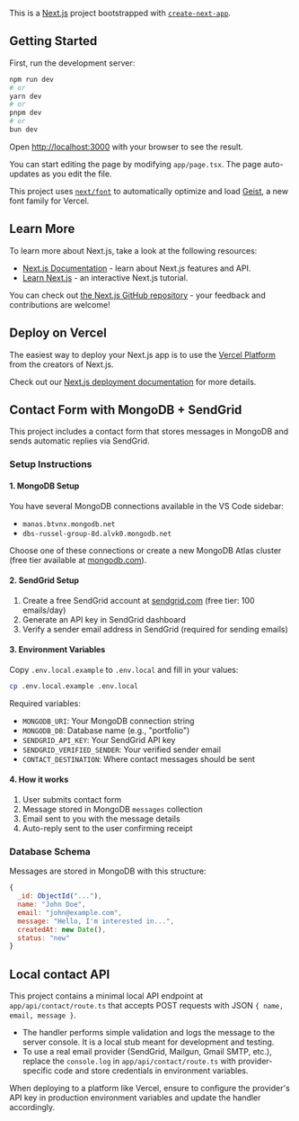 This is a [Next.js](https://nextjs.org) project bootstrapped with [`create-next-app`](https://nextjs.org/docs/app/api-reference/cli/create-next-app).

## Getting Started

First, run the development server:

```bash
npm run dev
# or
yarn dev
# or
pnpm dev
# or
bun dev
```

Open [http://localhost:3000](http://localhost:3000) with your browser to see the result.

You can start editing the page by modifying `app/page.tsx`. The page auto-updates as you edit the file.

This project uses [`next/font`](https://nextjs.org/docs/app/building-your-application/optimizing/fonts) to automatically optimize and load [Geist](https://vercel.com/font), a new font family for Vercel.

## Learn More

To learn more about Next.js, take a look at the following resources:

- [Next.js Documentation](https://nextjs.org/docs) - learn about Next.js features and API.
- [Learn Next.js](https://nextjs.org/learn) - an interactive Next.js tutorial.

You can check out [the Next.js GitHub repository](https://github.com/vercel/next.js) - your feedback and contributions are welcome!

## Deploy on Vercel

The easiest way to deploy your Next.js app is to use the [Vercel Platform](https://vercel.com/new?utm_medium=default-template&filter=next.js&utm_source=create-next-app&utm_campaign=create-next-app-readme) from the creators of Next.js.

Check out our [Next.js deployment documentation](https://nextjs.org/docs/app/building-your-application/deploying) for more details.

## Contact Form with MongoDB + SendGrid

This project includes a contact form that stores messages in MongoDB and sends automatic replies via SendGrid.

### Setup Instructions

#### 1. MongoDB Setup
You have several MongoDB connections available in the VS Code sidebar:
- `manas.btvnx.mongodb.net` 
- `dbs-russel-group-8d.alvk0.mongodb.net`

Choose one of these connections or create a new MongoDB Atlas cluster (free tier available at [mongodb.com](https://www.mongodb.com/cloud/atlas)).

#### 2. SendGrid Setup
1. Create a free SendGrid account at [sendgrid.com](https://sendgrid.com) (free tier: 100 emails/day)
2. Generate an API key in SendGrid dashboard
3. Verify a sender email address in SendGrid (required for sending emails)

#### 3. Environment Variables
Copy `.env.local.example` to `.env.local` and fill in your values:

```bash
cp .env.local.example .env.local
```

Required variables:
- `MONGODB_URI`: Your MongoDB connection string
- `MONGODB_DB`: Database name (e.g., "portfolio")
- `SENDGRID_API_KEY`: Your SendGrid API key
- `SENDGRID_VERIFIED_SENDER`: Your verified sender email
- `CONTACT_DESTINATION`: Where contact messages should be sent

#### 4. How it works
1. User submits contact form
2. Message stored in MongoDB `messages` collection
3. Email sent to you with the message details
4. Auto-reply sent to the user confirming receipt

### Database Schema
Messages are stored in MongoDB with this structure:
```javascript
{
  _id: ObjectId("..."),
  name: "John Doe",
  email: "john@example.com", 
  message: "Hello, I'm interested in...",
  createdAt: new Date(),
  status: "new"
}
```

## Local contact API

This project contains a minimal local API endpoint at `app/api/contact/route.ts` that accepts POST requests with JSON `{ name, email, message }`.

- The handler performs simple validation and logs the message to the server console. It is a local stub meant for development and testing.
- To use a real email provider (SendGrid, Mailgun, Gmail SMTP, etc.), replace the `console.log` in `app/api/contact/route.ts` with provider-specific code and store credentials in environment variables.

When deploying to a platform like Vercel, ensure to configure the provider's API key in production environment variables and update the handler accordingly.
